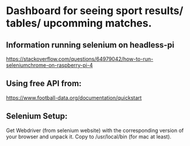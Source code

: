 # Dashboard for seeing sport results/ tables/ upcomming matches.

## Information running selenium on headless-pi
https://stackoverflow.com/questions/64979042/how-to-run-seleniumchrome-on-raspberry-pi-4

## Using free API from:
https://www.football-data.org/documentation/quickstart


## Selenium Setup:
Get Webdriver (from selenium website) with the corresponding version of your browser and unpack it.
Copy to /usr/local/bin (for mac at least).
